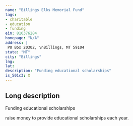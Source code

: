 ```yaml
---
name: "Billings Elks Memorial Fund"
tags:
- charitable
- education
- funding
ein: 810376284
homepage: "N/A"
address: |
 PO Box 20302, \nBillings, MT 59104
state: "MT"
city: "Billings"
lng: 
lat: 
description: "Funding educational scholarships"
is_501c3: X
---
```


## Long description

Funding educational scholarships
  
  raise money to provide educational scholarships each year. 
